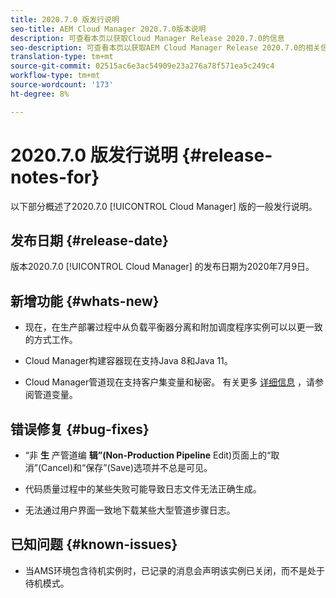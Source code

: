 ```yaml
---
title: 2020.7.0 版发行说明
seo-title: AEM Cloud Manager 2020.7.0版本说明
description: 可查看本页以获取Cloud Manager Release 2020.7.0的信息
seo-description: 可查看本页以获取AEM Cloud Manager Release 2020.7.0的相关信息
translation-type: tm+mt
source-git-commit: 02515ac6e3ac54909e23a276a78f571ea5c249c4
workflow-type: tm+mt
source-wordcount: '173'
ht-degree: 8%

---
```


# 2020.7.0 版发行说明 {#release-notes-for}

以下部分概述了2020.7.0 [!UICONTROL Cloud Manager] 版的一般发行说明。

## 发布日期 {#release-date}

版本2020.7.0 [!UICONTROL Cloud Manager] 的发布日期为2020年7月9日。

## 新增功能 {#whats-new}

* 现在，在生产部署过程中从负载平衡器分离和附加调度程序实例可以以更一致的方式工作。

* Cloud Manager构建容器现在支持Java 8和Java 11。

* Cloud Manager管道现在支持客户集变量和秘密。 有关更多 [详细信息](/help/using/create-an-application-project.md#pipeline-variables) ，请参阅管道变量。

## 错误修复 {#bug-fixes}

* “非 **生** 产管道编 **辑”(Non-Production Pipeline** Edit)页面上的“取消”(Cancel)和“保存”(Save)选项并不总是可见。

* 代码质量过程中的某些失败可能导致日志文件无法正确生成。

* 无法通过用户界面一致地下载某些大型管道步骤日志。

## 已知问题 {#known-issues}

* 当AMS环境包含待机实例时，已记录的消息会声明该实例已关闭，而不是处于待机模式。
